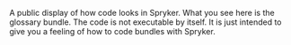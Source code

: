 A public display of how code looks in Spryker. What you see here is the glossary bundle.
The code is not executable by itself. It is just intended to give you a feeling of how to code bundles with Spryker.

